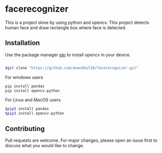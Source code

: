 # facerecognizer

This is a project done by using python and opencv.
This project detects human face and draw rectangle box where face is detected.

## Installation

Use the package manager [pip](https://pip.pypa.io/en/stable/) to install opencv in your device.

```bash

$git clone "https://github.com/anandhu720/facerecognizer.git"
```
For windows users
```bash
pip install pandas
pip install opencv-python
```

For Linux and MacOS users
```bash
$pip3 install pandas
$pip3 install opencv-python

```

## Contributing
Pull requests are welcome. For major changes, please open an issue first to discuss what you would like to change.
